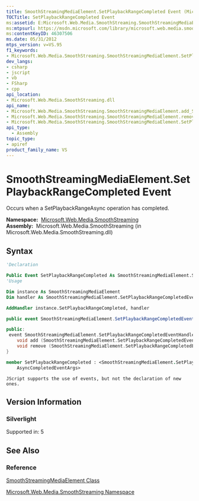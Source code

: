 ```yaml
---
title: SmoothStreamingMediaElement.SetPlaybackRangeCompleted Event (Microsoft.Web.Media.SmoothStreaming)
TOCTitle: SetPlaybackRangeCompleted Event
ms:assetid: E:Microsoft.Web.Media.SmoothStreaming.SmoothStreamingMediaElement.SetPlaybackRangeCompleted
ms:mtpsurl: https://msdn.microsoft.com/library/microsoft.web.media.smoothstreaming.smoothstreamingmediaelement.setplaybackrangecompleted(v=VS.95)
ms:contentKeyID: 46307506
ms.date: 05/31/2012
mtps_version: v=VS.95
f1_keywords:
- Microsoft.Web.Media.SmoothStreaming.SmoothStreamingMediaElement.SetPlaybackRangeCompleted
dev_langs:
- csharp
- jscript
- vb
- FSharp
- cpp
api_location:
- Microsoft.Web.Media.SmoothStreaming.dll
api_name:
- Microsoft.Web.Media.SmoothStreaming.SmoothStreamingMediaElement.add_SetPlaybackRangeCompleted
- Microsoft.Web.Media.SmoothStreaming.SmoothStreamingMediaElement.remove_SetPlaybackRangeCompleted
- Microsoft.Web.Media.SmoothStreaming.SmoothStreamingMediaElement.SetPlaybackRangeCompleted
api_type:
  - Assembly
topic_type:
- apiref
product_family_name: VS
---
```


# SmoothStreamingMediaElement.SetPlaybackRangeCompleted Event

Occurs when a SetPlaybackRangeAsync operation has completed.

**Namespace:**  [Microsoft.Web.Media.SmoothStreaming](microsoft-web-media-smoothstreaming-namespace_1.md)  
**Assembly:**  Microsoft.Web.Media.SmoothStreaming (in Microsoft.Web.Media.SmoothStreaming.dll)

## Syntax

```vb
'Declaration

Public Event SetPlaybackRangeCompleted As SmoothStreamingMediaElement.SetPlaybackRangeCompletedEventHandler
'Usage

Dim instance As SmoothStreamingMediaElement
Dim handler As SmoothStreamingMediaElement.SetPlaybackRangeCompletedEventHandler

AddHandler instance.SetPlaybackRangeCompleted, handler
```

```csharp
public event SmoothStreamingMediaElement.SetPlaybackRangeCompletedEventHandler SetPlaybackRangeCompleted
```

```cpp
public:
 event SmoothStreamingMediaElement.SetPlaybackRangeCompletedEventHandler^ SetPlaybackRangeCompleted {
    void add (SmoothStreamingMediaElement.SetPlaybackRangeCompletedEventHandler^ value);
    void remove (SmoothStreamingMediaElement.SetPlaybackRangeCompletedEventHandler^ value);
}
```

``` fsharp
member SetPlaybackRangeCompleted : <SmoothStreamingMediaElement.SetPlaybackRangeCompletedEventHandler,
    AsyncCompletedEventArgs>
```

```jscript
JScript supports the use of events, but not the declaration of new ones.
```

## Version Information

### Silverlight

Supported in: 5  

## See Also

### Reference

[SmoothStreamingMediaElement Class](smoothstreamingmediaelement-class-microsoft-web-media-smoothstreaming_1.md)

[Microsoft.Web.Media.SmoothStreaming Namespace](microsoft-web-media-smoothstreaming-namespace_1.md)

